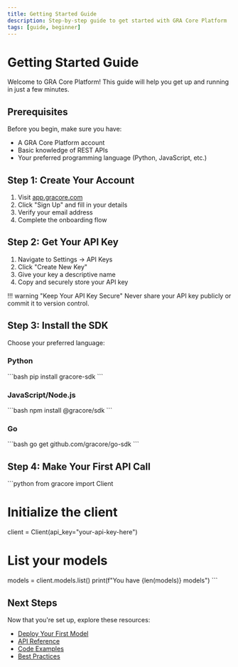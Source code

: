 ```yaml
---
title: Getting Started Guide
description: Step-by-step guide to get started with GRA Core Platform
tags: [guide, beginner]
---
```


# Getting Started Guide

Welcome to GRA Core Platform! This guide will help you get up and running in just a few minutes.

## Prerequisites

Before you begin, make sure you have:

- A GRA Core Platform account
- Basic knowledge of REST APIs
- Your preferred programming language (Python, JavaScript, etc.)

## Step 1: Create Your Account

1. Visit [app.gracore.com](https://app.gracore.com)
2. Click "Sign Up" and fill in your details
3. Verify your email address
4. Complete the onboarding flow

## Step 2: Get Your API Key

1. Navigate to Settings → API Keys
2. Click "Create New Key"
3. Give your key a descriptive name
4. Copy and securely store your API key

!!! warning "Keep Your API Key Secure"
    Never share your API key publicly or commit it to version control.

## Step 3: Install the SDK

Choose your preferred language:

### Python
\`\`\`bash
pip install gracore-sdk
\`\`\`

### JavaScript/Node.js
\`\`\`bash
npm install @gracore/sdk
\`\`\`

### Go
\`\`\`bash
go get github.com/gracore/go-sdk
\`\`\`

## Step 4: Make Your First API Call

\`\`\`python
from gracore import Client

# Initialize the client
client = Client(api_key="your-api-key-here")

# List your models
models = client.models.list()
print(f"You have {len(models)} models")
\`\`\`

## Next Steps

Now that you're set up, explore these resources:

- [Deploy Your First Model](/docs/intro/quick-start)
- [API Reference](/docs/api)
- [Code Examples](/docs/samples)
- [Best Practices](/docs/features)
